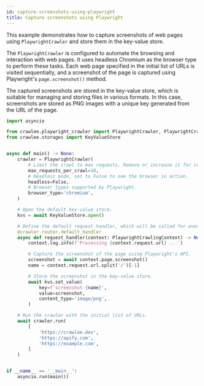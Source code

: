 ```yaml
---
id: capture-screenshots-using-playwright
title: Capture screenshots using Playwright
---
```


This example demonstrates how to capture screenshots of web pages using `PlaywrightCrawler` and store them in the key-value store.

The `PlaywrightCrawler` is configured to automate the browsing and interaction with web pages. It uses headless Chromium as the browser type to perform these tasks. Each web page specified in the initial list of URLs is visited sequentially, and a screenshot of the page is captured using Playwright's `page.screenshot()` method.

The captured screenshots are stored in the key-value store, which is suitable for managing and storing files in various formats. In this case, screenshots are stored as PNG images with a unique key generated from the URL of the page.

```python
import asyncio

from crawlee.playwright_crawler import PlaywrightCrawler, PlaywrightCrawlingContext
from crawlee.storages import KeyValueStore


async def main() -> None:
    crawler = PlaywrightCrawler(
        # Limit the crawl to max requests. Remove or increase it for crawling all links.
        max_requests_per_crawl=10,
        # Headless mode, set to False to see the browser in action.
        headless=False,
        # Browser types supported by Playwright.
        browser_type='chromium',
    )

    # Open the default key-value store.
    kvs = await KeyValueStore.open()

    # Define the default request handler, which will be called for every request.
    @crawler.router.default_handler
    async def request_handler(context: PlaywrightCrawlingContext) -> None:
        context.log.info(f'Processing {context.request.url} ...')

        # Capture the screenshot of the page using Playwright's API.
        screenshot = await context.page.screenshot()
        name = context.request.url.split('/')[-1]

        # Store the screenshot in the key-value store.
        await kvs.set_value(
            key=f'screenshot-{name}',
            value=screenshot,
            content_type='image/png',
        )

    # Run the crawler with the initial list of URLs.
    await crawler.run(
        [
            'https://crawlee.dev',
            'https://apify.com',
            'https://example.com',
        ]
    )


if __name__ == '__main__':
    asyncio.run(main())
```
